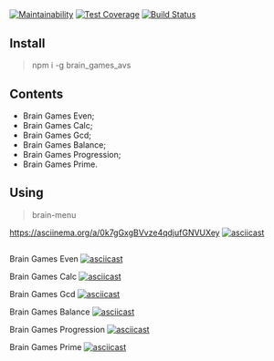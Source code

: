 ##
[![Maintainability](https://api.codeclimate.com/v1/badges/eca08ba4663af6d9a0e7/maintainability)](https://codeclimate.com/github/AndreyShimkov/project-lvl1-s344/maintainability) [![Test Coverage](https://api.codeclimate.com/v1/badges/eca08ba4663af6d9a0e7/test_coverage)](https://codeclimate.com/github/AndreyShimkov/project-lvl1-s344/test_coverage) [![Build Status](https://travis-ci.org/AndreyShimkov/project-lvl1-s344.svg?branch=master)](https://travis-ci.org/AndreyShimkov/project-lvl1-s344)

## Install
> npm i -g brain_games_avs

## Contents
- Brain Games Even;
- Brain Games Calc;
- Brain Games Gcd;
- Brain Games Balance;
- Brain Games Progression;
- Brain Games Prime.

## Using
> brain-menu

https://asciinema.org/a/0k7gGxgBVvze4qdjufGNVUXey
[![asciicast](https://asciinema.org/a/0k7gGxgBVvze4qdjufGNVUXey.png)](https://asciinema.org/a/0k7gGxgBVvze4qdjufGNVUXey)

##
Brain Games Even
[![asciicast](https://asciinema.org/a/v1F24pyrdEpFR3CKCsdt7V2wz.png)](https://asciinema.org/a/v1F24pyrdEpFR3CKCsdt7V2wz)

Brain Games Calc
[![asciicast](https://asciinema.org/a/1uOfd4UjSy0PTJhhe8eCIBnVA.png)](https://asciinema.org/a/1uOfd4UjSy0PTJhhe8eCIBnVA)

Brain Games Gcd
[![asciicast](https://asciinema.org/a/eAHKnTVPtUS8ucMgCYjKRRZoB.png)](https://asciinema.org/a/eAHKnTVPtUS8ucMgCYjKRRZoB)

Brain Games Balance
[![asciicast](https://asciinema.org/a/KUkrI2nEF08wXtjzfeEWHTRwp.png)](https://asciinema.org/a/KUkrI2nEF08wXtjzfeEWHTRwp)

Brain Games Progression
[![asciicast](https://asciinema.org/a/odCxs59jFn1lNK3PdDgNzExvK.png)](https://asciinema.org/a/odCxs59jFn1lNK3PdDgNzExvK)

Brain Games Prime
[![asciicast](https://asciinema.org/a/ju5GrYSQFGnoNWnFHhMtqqliy.png)](https://asciinema.org/a/ju5GrYSQFGnoNWnFHhMtqqliy)